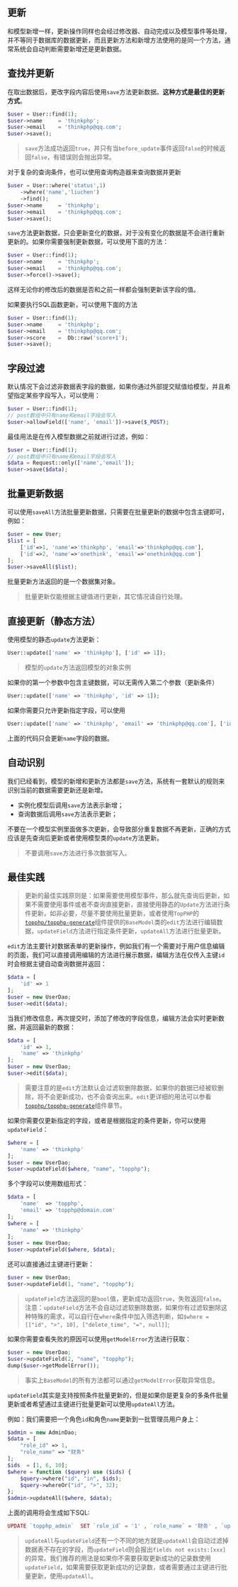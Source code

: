 ## 更新

和模型新增一样，更新操作同样也会经过修改器、自动完成以及模型事件等处理，并不等同于数据库的数据更新，而且更新方法和新增方法使用的是同一个方法，通常系统会自动判断需要新增还是更新数据。

## 查找并更新

在取出数据后，更改字段内容后使用`save`方法更新数据。**这种方式是最佳的更新方式**。

```php
$user = User::find(1);
$user->name     = 'thinkphp';
$user->email    = 'thinkphp@qq.com';
$user->save();
```

> `save`方法成功返回`true`，并只有当`before_update`事件返回`false`的时候返回`false`，有错误则会抛出异常。

对于复杂的查询条件，也可以使用查询构造器来查询数据并更新

```php
$user = User::where('status',1)
    ->where('name','liuchen')
    ->find();
$user->name     = 'thinkphp';
$user->email    = 'thinkphp@qq.com';
$user->save();
```

`save`方法更新数据，只会更新变化的数据，对于没有变化的数据是不会进行重新更新的。如果你需要强制更新数据，可以使用下面的方法：

```php
$user = User::find(1);
$user->name     = 'thinkphp';
$user->email    = 'thinkphp@qq.com';
$user->force()->save();
```

这样无论你的修改后的数据是否和之前一样都会强制更新该字段的值。

如果要执行SQL函数更新，可以使用下面的方法

```php
$user = User::find(1);
$user->name     = 'thinkphp';
$user->email    = 'thinkphp@qq.com';
$user->score    =  Db::raw('score+1');
$user->save();
```

## 字段过滤

默认情况下会过滤非数据表字段的数据，如果你通过外部提交赋值给模型，并且希望指定某些字段写入，可以使用：

```php
$user = User::find(1);
// post数组中只有name和email字段会写入
$user->allowField(['name', 'email'])->save($_POST);
```

最佳用法是在传入模型数据之前就进行过滤，例如：

```php
$user = User::find(1);
// post数组中只有name和email字段会写入
$data = Request::only(['name','email']);
$user->save($data);
```

## 批量更新数据

可以使用`saveAll`方法批量更新数据，只需要在批量更新的数据中包含主键即可，例如：

```php
$user = new User;
$list = [
    ['id'=>1, 'name'=>'thinkphp', 'email'=>'thinkphp@qq.com'],
    ['id'=>2, 'name'=>'onethink', 'email'=>'onethink@qq.com']
];
$user->saveAll($list);
```

批量更新方法返回的是一个数据集对象。

> 批量更新仅能根据主键值进行更新，其它情况请自行处理。

## 直接更新（静态方法）

使用模型的静态`update`方法更新：

```php
User::update(['name' => 'thinkphp'], ['id' => 1]);
```

> 模型的`update`方法返回模型的对象实例

如果你的第一个参数中包含主键数据，可以无需传入第二个参数（更新条件）

```php
User::update(['name' => 'thinkphp', 'id' => 1]);
```

如果你需要只允许更新指定字段，可以使用

```php
User::update(['name' => 'thinkphp', 'email' => 'thinkphp@qq.com'], ['id' => 1], ['name']);
```

上面的代码只会更新`name`字段的数据。

## 自动识别

我们已经看到，模型的新增和更新方法都是`save`方法，系统有一套默认的规则来识别当前的数据需要更新还是新增。

* 实例化模型后调用`save`方法表示新增；
* 查询数据后调用`save`方法表示更新；

不要在一个模型实例里面做多次更新，会导致部分重复数据不再更新，正确的方式应该是先查询后更新或者使用模型类的`update`方法更新。

> 不要调用`save`方法进行多次数据写入。

## 最佳实践

> 更新的最佳实践原则是：如果需要使用模型事件，那么就先查询后更新，如果不需要使用事件或者不查询直接更新，直接使用静态的`Update`方法进行条件更新，如非必要，尽量不要使用批量更新，或者使用`TopPHP`的[`topphp/topphp-generate`](/composer/topphp-generate.md)组件提供的`BaseModel`类的`edit`方法进行编辑数据，`updateField`方法进行指定条件更新，`updateAll`方法进行批量更新。

`edit`方法主要针对数据表单的更新操作，例如我们有一个需要对于用户信息编辑的页面，我们可以直接调用编辑的方法进行展示数据，编辑方法在仅传入主键`id`时会根据主键自动查询数据并返回：

```php
$data = [
    'id' => 1
];
$user = new UserDao;
$user->edit($data);
```

当我们修改信息，再次提交时，添加了修改的字段信息，编辑方法会实时更新数据，并返回最新的数据：

```php
$data = [
    'id' => 1,
    'name' => 'thinkphp'
];
$user = new UserDao;
$user->edit($data);
```

> 需要注意的是`edit`方法默认会过滤软删除数据，如果你的数据已经被软删除，将不会更新成功，也不会查询出来。`edit`更详细的用法可以参看[`topphp/topphp-generate`](/composer/topphp-generate.md)组件章节。

如果你需要仅更新指定的字段，或者是根据指定的条件更新，你可以使用`updateField`：

```php
$where = [
    'name' => 'thinkphp'
];
$user = new UserDao;
$user->updateField($where, "name", "topphp");
```

多个字段可以使用数组形式：

```php
$data = [
    'name'  => 'topphp',
    'email' => 'topphp@domain.com'
];
$where = [
    'name' => 'thinkphp'
];
$user = new UserDao;
$user->updateField($where, $data);
```

还可以直接通过主键进行更新：

```php
$user = new UserDao;
$user->updateField(1, "name", "topphp");
```

> `updateField`方法返回的是`bool`值，更新成功返回`true`，失败返回`false`。  
> 注意：`updateField`方法不会自动过滤软删除数据，如果你有过滤软删除这种特殊的需求，可以自行在`where`条件中加入筛选判断，如`$where = [["id", ">", 10], ["delete_time", "=", null]]`;

如果你需要查看失败的原因可以使用`getModelError`方法进行获取：

```php
$user = new UserDao;
$user->updateField(2, "name", "topphp");
dump($user->getModelError());
```

> 事实上`BaseModel`的所有方法都可以通过`getModelError`获取异常信息。

`updateField`其实是支持按照条件批量更新的，但是如果你是更复杂的多条件批量更新或者希望通过主键进行批量更新可以使用`updateAll`方法。

例如：我们需要把一个角色`id`和角色`name`更新到一批管理员用户身上：

```php
$admin = new AdminDao;
$data = [
    "role_id" => 1,
    "role_name" => "财务"
];
$ids  = [1, 6, 10];
$where = function ($query) use ($ids) {
    $query->where("id", "in", $ids);
    $query->whereOr("id", ">", 32);
};
$admin->updateAll($where, $data);
```

上面的调用将会生成如下SQL:

```php
UPDATE `topphp_admin`  SET `role_id` = '1' , `role_name` = '财务' , `update_time` = '2020-05-31 18:20:37'  WHERE  ( `id` IN (1,6,10) OR `id` > 32 )
```


> `updateAll`与`updateField`还有一个不同的地方就是`updateAll`会自动过滤掉数据表不存在的字段，而`updateField`则会报出`fields not exists:[xxx]`的异常。我们推荐的用法是如果你不需要获取更新成功的记录数使用`updateField`，如果需要获取更新成功的记录数，或者需要通过主键进行批量更新，使用`updateAll`。




